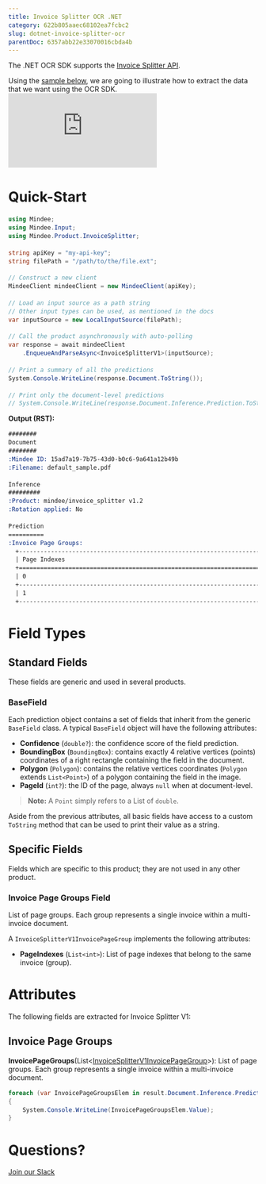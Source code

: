 ```yaml
---
title: Invoice Splitter OCR .NET
category: 622b805aaec68102ea7fcbc2
slug: dotnet-invoice-splitter-ocr
parentDoc: 6357abb22e33070016cbda4b
---
```

The .NET OCR SDK supports the [Invoice Splitter API](https://platform.mindee.com/mindee/invoice_splitter).

Using the [sample below](https://github.com/mindee/client-lib-test-data/blob/main/products/invoice_splitter/default_sample.pdf), we are going to illustrate how to extract the data that we want using the OCR SDK.
![Invoice Splitter sample](https://github.com/mindee/client-lib-test-data/blob/main/products/invoice_splitter/default_sample.pdf?raw=true)

# Quick-Start
```csharp
using Mindee;
using Mindee.Input;
using Mindee.Product.InvoiceSplitter;

string apiKey = "my-api-key";
string filePath = "/path/to/the/file.ext";

// Construct a new client
MindeeClient mindeeClient = new MindeeClient(apiKey);

// Load an input source as a path string
// Other input types can be used, as mentioned in the docs
var inputSource = new LocalInputSource(filePath);

// Call the product asynchronously with auto-polling
var response = await mindeeClient
    .EnqueueAndParseAsync<InvoiceSplitterV1>(inputSource);

// Print a summary of all the predictions
System.Console.WriteLine(response.Document.ToString());

// Print only the document-level predictions
// System.Console.WriteLine(response.Document.Inference.Prediction.ToString());

```

**Output (RST):**
```rst
########
Document
########
:Mindee ID: 15ad7a19-7b75-43d0-b0c6-9a641a12b49b
:Filename: default_sample.pdf

Inference
#########
:Product: mindee/invoice_splitter v1.2
:Rotation applied: No

Prediction
==========
:Invoice Page Groups:
  +--------------------------------------------------------------------------+
  | Page Indexes                                                             |
  +==========================================================================+
  | 0                                                                        |
  +--------------------------------------------------------------------------+
  | 1                                                                        |
  +--------------------------------------------------------------------------+
```

# Field Types
## Standard Fields
These fields are generic and used in several products.

### BaseField
Each prediction object contains a set of fields that inherit from the generic `BaseField` class.
A typical `BaseField` object will have the following attributes:

* **Confidence** (`double?`): the confidence score of the field prediction.
* **BoundingBox** (`BoundingBox`): contains exactly 4 relative vertices (points) coordinates of a right rectangle containing the field in the document.
* **Polygon** (`Polygon`): contains the relative vertices coordinates (`Polygon` extends `List<Point>`) of a polygon containing the field in the image.
* **PageId** (`int?`): the ID of the page, always `null` when at document-level.

> **Note:** A `Point` simply refers to a List of `double`.


Aside from the previous attributes, all basic fields have access to a custom `ToString` method that can be used to print their value as a string.

## Specific Fields
Fields which are specific to this product; they are not used in any other product.

### Invoice Page Groups Field
List of page groups. Each group represents a single invoice within a multi-invoice document.

A `InvoiceSplitterV1InvoicePageGroup` implements the following attributes:

* **PageIndexes** (`List<int>`): List of page indexes that belong to the same invoice (group).

# Attributes
The following fields are extracted for Invoice Splitter V1:

## Invoice Page Groups
**InvoicePageGroups**(List<[InvoiceSplitterV1InvoicePageGroup](#invoice-page-groups-field)>): List of page groups. Each group represents a single invoice within a multi-invoice document.

```csharp
foreach (var InvoicePageGroupsElem in result.Document.Inference.Prediction.InvoicePageGroups)
{
    System.Console.WriteLine(InvoicePageGroupsElem.Value);
}
```

# Questions?
[Join our Slack](https://join.slack.com/t/mindee-community/shared_invite/zt-2d0ds7dtz-DPAF81ZqTy20chsYpQBW5g)
